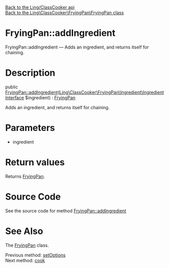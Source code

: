 [Back to the Ling/ClassCooker api](https://github.com/lingtalfi/ClassCooker/blob/master/doc/api/Ling/ClassCooker.md)<br>
[Back to the Ling\ClassCooker\FryingPan\FryingPan class](https://github.com/lingtalfi/ClassCooker/blob/master/doc/api/Ling/ClassCooker/FryingPan/FryingPan.md)


FryingPan::addIngredient
================



FryingPan::addIngredient — Adds an ingredient, and returns itself for chaining.




Description
================


public [FryingPan::addIngredient](https://github.com/lingtalfi/ClassCooker/blob/master/doc/api/Ling/ClassCooker/FryingPan/FryingPan/addIngredient.md)([Ling\ClassCooker\FryingPan\Ingredient\IngredientInterface](https://github.com/lingtalfi/ClassCooker/blob/master/doc/api/Ling/ClassCooker/FryingPan/Ingredient/IngredientInterface.md) $ingredient) : [FryingPan](https://github.com/lingtalfi/ClassCooker/blob/master/doc/api/Ling/ClassCooker/FryingPan/FryingPan.md)




Adds an ingredient, and returns itself for chaining.




Parameters
================


- ingredient

    


Return values
================

Returns [FryingPan](https://github.com/lingtalfi/ClassCooker/blob/master/doc/api/Ling/ClassCooker/FryingPan/FryingPan.md).








Source Code
===========
See the source code for method [FryingPan::addIngredient](https://github.com/lingtalfi/ClassCooker/blob/master/FryingPan/FryingPan.php#L131-L136)


See Also
================

The [FryingPan](https://github.com/lingtalfi/ClassCooker/blob/master/doc/api/Ling/ClassCooker/FryingPan/FryingPan.md) class.

Previous method: [setOptions](https://github.com/lingtalfi/ClassCooker/blob/master/doc/api/Ling/ClassCooker/FryingPan/FryingPan/setOptions.md)<br>Next method: [cook](https://github.com/lingtalfi/ClassCooker/blob/master/doc/api/Ling/ClassCooker/FryingPan/FryingPan/cook.md)<br>

